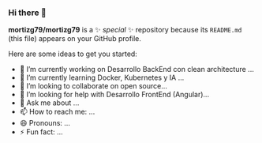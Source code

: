 ### Hi there 👋


**mortizg79/mortizg79** is a ✨ _special_ ✨ repository because its `README.md` (this file) appears on your GitHub profile.

Here are some ideas to get you started:

- 🔭 I’m currently working on Desarrollo BackEnd con clean architecture ...
- 🌱 I’m currently learning Docker, Kubernetes y IA ...
- 👯 I’m looking to collaborate on open source...
- 🤔 I’m looking for help with Desarrollo FrontEnd (Angular)...
- 💬 Ask me about ...
- 📫 How to reach me: ...
- 😄 Pronouns: ...
- ⚡ Fun fact: ...

